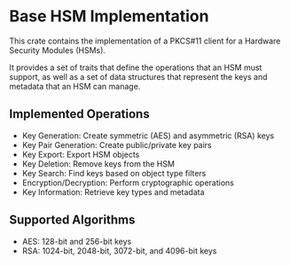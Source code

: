 # Base HSM Implementation

This crate contains the implementation of a PKCS#11 client for a Hardware Security Modules (HSMs).

It provides a set of traits that define the operations that an HSM must support,
as well as a set of data structures that represent the keys and metadata that an HSM can manage.

## Implemented Operations

- Key Generation: Create symmetric (AES) and asymmetric (RSA) keys
- Key Pair Generation: Create public/private key pairs
- Key Export: Export HSM objects
- Key Deletion: Remove keys from the HSM
- Key Search: Find keys based on object type filters
- Encryption/Decryption: Perform cryptographic operations
- Key Information: Retrieve key types and metadata

## Supported Algorithms

- AES: 128-bit and 256-bit keys
- RSA: 1024-bit, 2048-bit, 3072-bit, and 4096-bit keys

